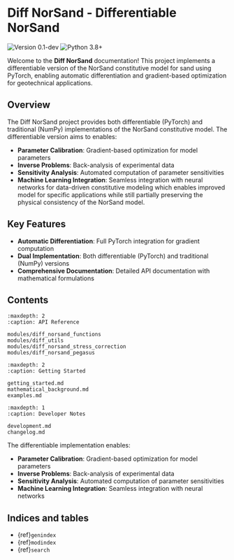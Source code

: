 # Diff NorSand - Differentiable NorSand

![Version 0.1-dev](https://img.shields.io/badge/version-0.1--dev-orange.svg)
![Python 3.8+](https://img.shields.io/badge/python-3.8+-blue.svg)

Welcome to the **Diff NorSand** documentation! This project implements a differentiable version of the NorSand constitutive model for sand using PyTorch, enabling automatic differentiation and gradient-based optimization for geotechnical applications.

## Overview

The Diff NorSand project provides both differentiable (PyTorch) and traditional (NumPy) implementations of the NorSand constitutive model. 
The differentiable version aims to enables:

* **Parameter Calibration**: Gradient-based optimization for model parameters
* **Inverse Problems**: Back-analysis of experimental data
* **Sensitivity Analysis**: Automated computation of parameter sensitivities
* **Machine Learning Integration**: Seamless integration with neural networks for data-driven constitutive modeling which enables improved model for specific applications while still partially preserving the physical consistency of the NorSand model.

## Key Features

* **Automatic Differentiation**: Full PyTorch integration for gradient computation
* **Dual Implementation**: Both differentiable (PyTorch) and traditional (NumPy) versions
* **Comprehensive Documentation**: Detailed API documentation with mathematical formulations

## Contents

```{toctree}
:maxdepth: 2
:caption: API Reference

modules/diff_norsand_functions
modules/diff_utils
modules/diff_norsand_stress_correction
modules/diff_norsand_pegasus
```

```{toctree}
:maxdepth: 2
:caption: Getting Started

getting_started.md
mathematical_background.md
examples.md
```

```{toctree}
:maxdepth: 1
:caption: Developer Notes

development.md
changelog.md
```

The differentiable implementation enables:

* **Parameter Calibration**: Gradient-based optimization for model parameters
* **Inverse Problems**: Back-analysis of experimental data
* **Sensitivity Analysis**: Automated computation of parameter sensitivities
* **Machine Learning Integration**: Seamless integration with neural networks

## Indices and tables

* {ref}`genindex`
* {ref}`modindex`
* {ref}`search` 